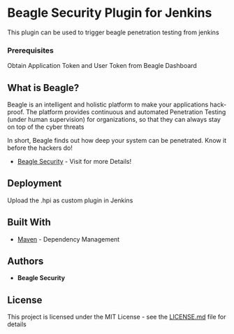 # Beagle Security Plugin for Jenkins

This plugin can be used to trigger beagle penetration testing from jenkins

### Prerequisites

Obtain Application Token and User Token from Beagle Dashboard 

## What is Beagle?

Beagle is an intelligent and holistic platform to make your applications hack-proof. The platform provides continuous and automated Penetration Testing (under human supervision) for organizations, so that they can always stay on top of the cyber threats

In short, Beagle finds out how deep your system can be penetrated. Know it before the hackers do!

* [Beagle Security](https://beaglesecurity.com/) - Visit for more Details!

## Deployment

Upload the .hpi as custom plugin in Jenkins

## Built With

* [Maven](https://maven.apache.org/) - Dependency Management

## Authors

* **Beagle Security**

## License

This project is licensed under the MIT License - see the [LICENSE.md](LICENSE.md) file for details


